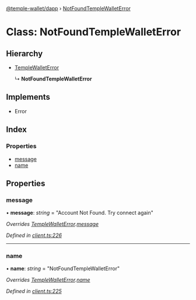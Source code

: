 [@temple-wallet/dapp](../README.md) › [NotFoundTempleWalletError](notfoundtemplewalleterror.md)

# Class: NotFoundTempleWalletError

## Hierarchy

* [TempleWalletError](templewalleterror.md)

  ↳ **NotFoundTempleWalletError**

## Implements

* Error

## Index

### Properties

* [message](notfoundtemplewalleterror.md#message)
* [name](notfoundtemplewalleterror.md#name)

## Properties

###  message

• **message**: *string* = "Account Not Found. Try connect again"

*Overrides [TempleWalletError](templewalleterror.md).[message](templewalleterror.md#message)*

*Defined in [client.ts:226](https://github.com/madfish-solutions/templewallet-dapp/blob/90de0a9/src/client.ts#L226)*

___

###  name

• **name**: *string* = "NotFoundTempleWalletError"

*Overrides [TempleWalletError](templewalleterror.md).[name](templewalleterror.md#name)*

*Defined in [client.ts:225](https://github.com/madfish-solutions/templewallet-dapp/blob/90de0a9/src/client.ts#L225)*
